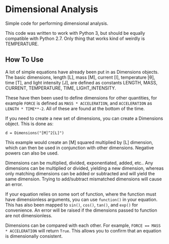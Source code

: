 # Dimensional Analysis #

Simple code for performing dimensional analysis.

This code was written to work with Python 3, but should be equally
compatible with Python 2.7. Only thing that works kind of weirdly is
TEMPERATURE.

## How To Use ##

A lot of simple equations have already been put in as Dimensions
objects. The basic dimensions, length [L], mass [M], current [I],
temperature [θ], time [T], and light intensity [J], are defined as
constants LENGTH, MASS, CURRENT, TEMPERATURE, TIME, LIGHT_INTENSITY.

These have then been used to define dimensions for other quantities,
for example `FORCE` is defined as `MASS * ACCELERATION`, and
`ACCELERATION` as `LENGTH * TIME**-2`. All of these are found at the
bottom of the time. 

If you need to create a new set of dimensions, you can create a
Dimensions object. This is done as:

```
d = Dimensions("[M]^2[L]")
```

This example would create an [M] squared multiplied by [L] dimension,
which can then be used in conjunction with other dimensions. Negative
powers can also be used.

Dimensions can be multiplied, divided, exponentiated, added, etc.. Any
dimensions can be multiplied or divided, yielding a new dimension,
whereas only matching dimensions can be added or subtracted and will
yield the same dimension. Trying to add/subtract mismatched dimensions
will cause an error.

If your equation relies on some sort of function, where the function
must have dimensionless arguments, you can use `function()` in your
equation. This has also been mapped to `sin()`, `cos()`, `tan()`, and
`exp()` for convenience. An error will be raised if the dimensions
passed to function are not dimensionless.

Dimensions can be compared with each other. For example, `FORCE ==
MASS * ACCELERATION` will return `True`. This allows you to confirm
that an equation is dimensionally consistent.


